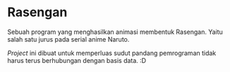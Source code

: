 # Rasengan
Sebuah program yang menghasilkan animasi membentuk Rasengan. Yaitu salah satu jurus pada serial anime Naruto.

*Project* ini dibuat untuk memperluas sudut pandang pemrograman tidak harus terus berhubungan dengan basis data. :D
